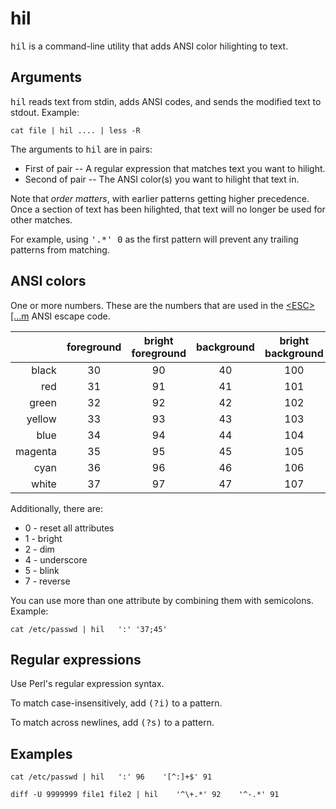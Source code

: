 # hil #

<tt>hil</tt> is a command-line utility that adds ANSI color hilighting to text.

## Arguments ##

<tt>hil</tt> reads text from stdin, adds ANSI codes, and sends the modified text to stdout.  Example:

    cat file | hil .... | less -R

The arguments to <tt>hil</tt> are in pairs:

* First of pair -- A regular expression that matches text you want to hilight.
* Second of pair -- The ANSI color(s) you want to hilight that text in.

Note that *order matters*, with earlier patterns getting higher precedence.  Once a section of text has been hilighted, that text will no longer be used for other matches.

For example, using <tt>'.*' 0</tt> as the first pattern will prevent any trailing patterns from matching.

## ANSI colors ##

One or more numbers.  These are the numbers that are used in the [\<ESC\>\[...m](http://www.termsys.demon.co.uk/vtansi.htm#colors) ANSI escape code.

|         | foreground | bright foreground | background | bright background |
|--------:|:----------:|:-----------------:|:----------:|:-----------------:|
|   black |     30     |         90        |     40     |        100        |
|     red |     31     |         91        |     41     |        101        |
|   green |     32     |         92        |     42     |        102        |
|  yellow |     33     |         93        |     43     |        103        |
|    blue |     34     |         94        |     44     |        104        |
| magenta |     35     |         95        |     45     |        105        |
|    cyan |     36     |         96        |     46     |        106        |
|   white |     37     |         97        |     47     |        107        |

Additionally, there are:

* 0 - reset all attributes
* 1 - bright
* 2 - dim
* 4 - underscore 
* 5 - blink
* 7 - reverse

You can use more than one attribute by combining them with semicolons.  Example:

    cat /etc/passwd | hil   ':' '37;45'

## Regular expressions ##

Use Perl's regular expression syntax.

To match case-insensitively, add <tt>(?i)</tt> to a pattern.

To match across newlines, add <tt>(?s)</tt> to a pattern.

## Examples ##

    cat /etc/passwd | hil   ':' 96    '[^:]+$' 91

    diff -U 9999999 file1 file2 | hil    '^\+.*' 92    '^-.*' 91
